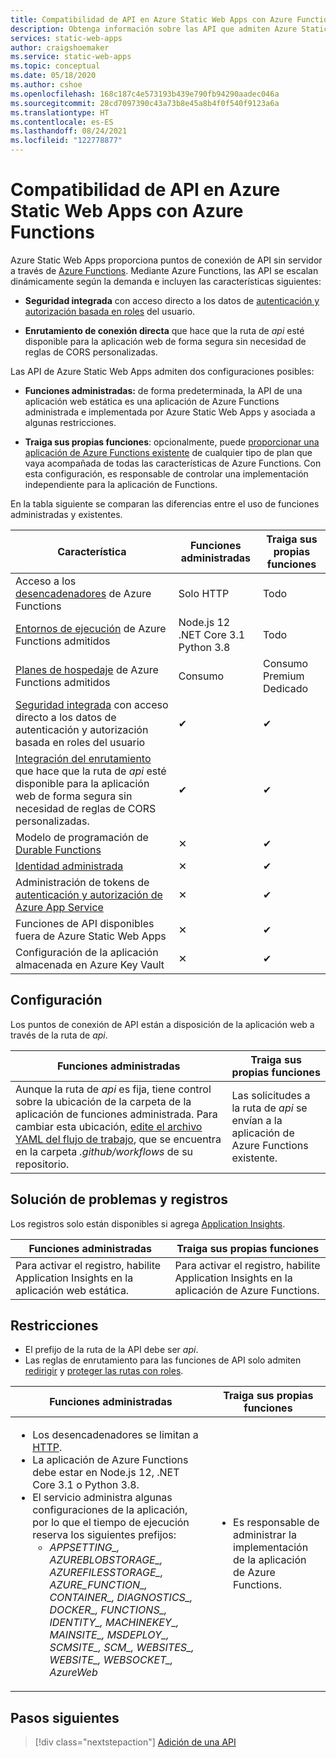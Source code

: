 ```yaml
---
title: Compatibilidad de API en Azure Static Web Apps con Azure Functions
description: Obtenga información sobre las API que admiten Azure Static Web Apps
services: static-web-apps
author: craigshoemaker
ms.service: static-web-apps
ms.topic: conceptual
ms.date: 05/18/2020
ms.author: cshoe
ms.openlocfilehash: 168c187c4e573193b439e790fb94290aadec046a
ms.sourcegitcommit: 28cd7097390c43a73b8e45a8b4f0f540f9123a6a
ms.translationtype: HT
ms.contentlocale: es-ES
ms.lasthandoff: 08/24/2021
ms.locfileid: "122778877"
---
```

# <a name="api-support-in-azure-static-web-apps-with-azure-functions"></a>Compatibilidad de API en Azure Static Web Apps con Azure Functions

Azure Static Web Apps proporciona puntos de conexión de API sin servidor a través de [Azure Functions](../azure-functions/functions-overview.md). Mediante Azure Functions, las API se escalan dinámicamente según la demanda e incluyen las características siguientes:

- **Seguridad integrada** con acceso directo a los datos de [autenticación y autorización basada en roles](user-information.md) del usuario.

- **Enrutamiento de conexión directa** que hace que la ruta de _api_ esté disponible para la aplicación web de forma segura sin necesidad de reglas de CORS personalizadas.

Las API de Azure Static Web Apps admiten dos configuraciones posibles:

- **Funciones administradas:** de forma predeterminada, la API de una aplicación web estática es una aplicación de Azure Functions administrada e implementada por Azure Static Web Apps y asociada a algunas restricciones.

- **Traiga sus propias funciones**: opcionalmente, puede [proporcionar una aplicación de Azure Functions existente](functions-bring-your-own.md) de cualquier tipo de plan que vaya acompañada de todas las características de Azure Functions. Con esta configuración, es responsable de controlar una implementación independiente para la aplicación de Functions.

En la tabla siguiente se comparan las diferencias entre el uso de funciones administradas y existentes.

| Característica | Funciones administradas | Traiga sus propias funciones |
| --- | --- | --- |
| Acceso a los [desencadenadores](../azure-functions/functions-triggers-bindings.md#supported-bindings) de Azure Functions | Solo HTTP | Todo |
| [Entornos de ejecución](../azure-functions/supported-languages.md#languages-by-runtime-version) de Azure Functions admitidos | Node.js 12<br>.NET Core 3.1<br>Python 3.8 | Todo |
| [Planes de hospedaje](../azure-functions/functions-scale.md) de Azure Functions admitidos | Consumo | Consumo<br>Premium<br>Dedicado |
| [Seguridad integrada](user-information.md) con acceso directo a los datos de autenticación y autorización basada en roles del usuario | ✔ | ✔ |
| [Integración del enrutamiento](./configuration.md?#routes) que hace que la ruta de _api_ esté disponible para la aplicación web de forma segura sin necesidad de reglas de CORS personalizadas. | ✔ | ✔ |
| Modelo de programación de [Durable Functions](../azure-functions/durable/durable-functions-overview.md) | ✕ | ✔ |
| [Identidad administrada](../app-service/overview-managed-identity.md) | ✕ | ✔ |
| Administración de tokens de [autenticación y autorización de Azure App Service](../app-service/configure-authentication-provider-aad.md) | ✕ | ✔ |
| Funciones de API disponibles fuera de Azure Static Web Apps | ✕ | ✔ |
| Configuración de la aplicación almacenada en Azure Key Vault | ✕ | ✔ |

## <a name="configuration"></a>Configuración

Los puntos de conexión de API están a disposición de la aplicación web a través de la ruta de _api_.

| Funciones administradas | Traiga sus propias funciones |
| --- | --- |
| Aunque la ruta de _api_ es fija, tiene control sobre la ubicación de la carpeta de la aplicación de funciones administrada. Para cambiar esta ubicación, [edite el archivo YAML del flujo de trabajo](github-actions-workflow.md#build-and-deploy), que se encuentra en la carpeta _.github/workflows_ de su repositorio. | Las solicitudes a la ruta de _api_ se envían a la aplicación de Azure Functions existente. |

## <a name="troubleshooting-and-logs"></a>Solución de problemas y registros

Los registros solo están disponibles si agrega [Application Insights](monitor.md).

| Funciones administradas | Traiga sus propias funciones |
| --- | --- |
| Para activar el registro, habilite Application Insights en la aplicación web estática. | Para activar el registro, habilite Application Insights en la aplicación de Azure Functions. |

## <a name="constraints"></a>Restricciones

- El prefijo de la ruta de la API debe ser _api_.
- Las reglas de enrutamiento para las funciones de API solo admiten [redirigir](configuration.md#defining-routes) y [proteger las rutas con roles](configuration.md#securing-routes-with-roles).

| Funciones administradas | Traiga sus propias funciones |
| --- | --- |
| <ul><li>Los desencadenadores se limitan a [HTTP](../azure-functions/functions-bindings-http-webhook.md).</li><li>La aplicación de Azure Functions debe estar en Node.js 12, .NET Core 3.1 o Python 3.8.</li><li>El servicio administra algunas configuraciones de la aplicación, por lo que el tiempo de ejecución reserva los siguientes prefijos:<ul><li>*APPSETTING\_, AZUREBLOBSTORAGE\_, AZUREFILESSTORAGE\_, AZURE_FUNCTION\_, CONTAINER\_, DIAGNOSTICS\_, DOCKER\_, FUNCTIONS\_, IDENTITY\_, MACHINEKEY\_, MAINSITE\_, MSDEPLOY\_, SCMSITE\_, SCM\_, WEBSITES\_, WEBSITE\_, WEBSOCKET\_, AzureWeb*</li></ul></li></ul> | <ul><li>Es responsable de administrar la implementación de la aplicación de Azure Functions.</li></ul> |

## <a name="next-steps"></a>Pasos siguientes

> [!div class="nextstepaction"]
> [Adición de una API](add-api.md)
